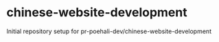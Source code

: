 # chinese-website-development

Initial repository setup for pr-poehali-dev/chinese-website-development